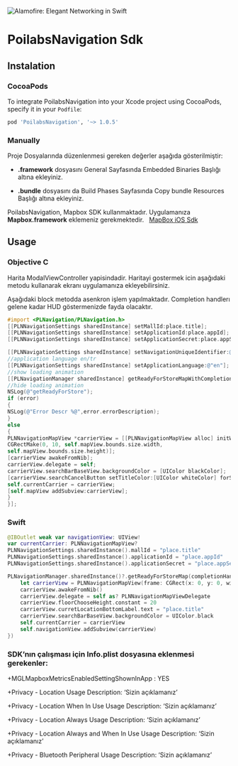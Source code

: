 ![Alamofire: Elegant Networking in Swift](https://www.poilabs.com/public/img/poi-labs-logo.png)

# PoilabsNavigation Sdk

## Instalation

### CocoaPods

To integrate PoilabsNavigation into your Xcode project using CocoaPods, specify it in your `Podfile`:

```ruby
pod 'PoilabsNavigation', '~> 1.0.5'
```

### Manually

Proje Dosyalarında düzenlenmesi gereken değerler aşağıda gösterilmiştir:

* **.framework** dosyasını General Sayfasında Embedded Binaries Başlığı altına ekleyiniz.

* **.bundle** dosyasını da Build Phases  Sayfasında Copy bundle Resources Başlığı altına ekleyiniz.


PoilabsNavigation, Mapbox SDK kullanmaktadır. Uygulamanıza **Mapbox.framework** eklemeniz gerekmektedir.  
[MapBox iOS Sdk](https://www.mapbox.com/ios-sdk/)

## Usage

### Objective C
Harita ModalViewController yapisindadir. Haritayi gostermek icin aşağıdaki metodu kullanarak ekranı uygulamanıza ekleyebilirsiniz. 

Aşağıdaki block metodda asenkron işlem yapılmaktadır. Completion handlerı gelene kadar HUD göstermenizde fayda olacaktır.

```objective-c
#import <PLNavigation/PLNavigation.h>
[[PLNNavigationSettings sharedInstance] setMallId:place.title];
[[PLNNavigationSettings sharedInstance] setApplicationId:place.appId];
[[PLNNavigationSettings sharedInstance] setApplicationSecret:place.appSecret];

[[PLNNavigationSettings sharedInstance] setNavigationUniqueIdentifier:@"identifier"];
//application language en/tr
[[PLNNavigationSettings sharedInstance] setApplicationLanguage:@"en"];
//show loading animation
[[PLNavigationManager sharedInstance] getReadyForStoreMapWithCompletionHandler:^(PLNError *error) {
//hide loading animation
NSLog(@"getReadyForStore");
if (error)
{
NSLog(@"Error Descr %@",error.errorDescription);
}
else
{
PLNNavigationMapView *carrierView = [[PLNNavigationMapView alloc] initWithFrame:
CGRectMake(0, 10, self.mapView.bounds.size.width, 
self.mapView.bounds.size.height)];
[carrierView awakeFromNib];
carrierView.delegate = self;
carrierView.searchBarBaseView.backgroundColor = [UIColor blackColor];
[carrierView.searchCancelButton setTitleColor:[UIColor whiteColor] forState:UIControlStateNormal];
self.currentCarrier = carrierView;
[self.mapView addSubview:carrierView];
}
}];

```

### Swift

```swift
@IBOutlet weak var navigationView: UIView!
var currentCarrier: PLNNavigationMapView?
PLNNavigationSettings.sharedInstance().mallId = "place.title"
PLNNavigationSettings.sharedInstance().applicationId = "place.appId"         
PLNNavigationSettings.sharedInstance().applicationSecret = "place.appSecret"

PLNavigationManager.sharedInstance()?.getReadyForStoreMap(completionHandler: { (error) in
    let carrierView = PLNNavigationMapView(frame: CGRect(x: 0, y: 0, width: self.navigationView.bounds.size.width, height: self.navigationView.bounds.size.height))
    carrierView.awakeFromNib()
    carrierView.delegate = self as? PLNNavigationMapViewDelegate
    carrierView.floorChooseHeight.constant = 20
    carrierView.curretLocationBottomLabel.text = "place.title"
    carrierView.searchBarBaseView.backgroundColor = UIColor.black
    self.currentCarrier = carrierView
    self.navigationView.addSubview(carrierView)
})
```




### SDK’nın çalışması için Info.plist dosyasına eklenmesi gerekenler:

+MGLMapboxMetricsEnabledSettingShownInApp : YES

+Privacy - Location Usage Description: ‘Sizin açıklamanız’

+Privacy - Location When In Use Usage Description: ‘Sizin açıklamanız’

+Privacy - Location Always Usage Description: ‘Sizin açıklamanız’

+Privacy - Location Always and When In Use Usage Description: ‘Sizin açıklamanız’

+Privacy - Bluetooth Peripheral Usage Description: ‘Sizin açıklamanız’
